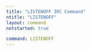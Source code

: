 ```yaml
---
title: "LISTENOFF IRC Command"
ntitle: "LISTENOFF"
layout: command
notstarted: true

command: LISTENOFF
---
```

